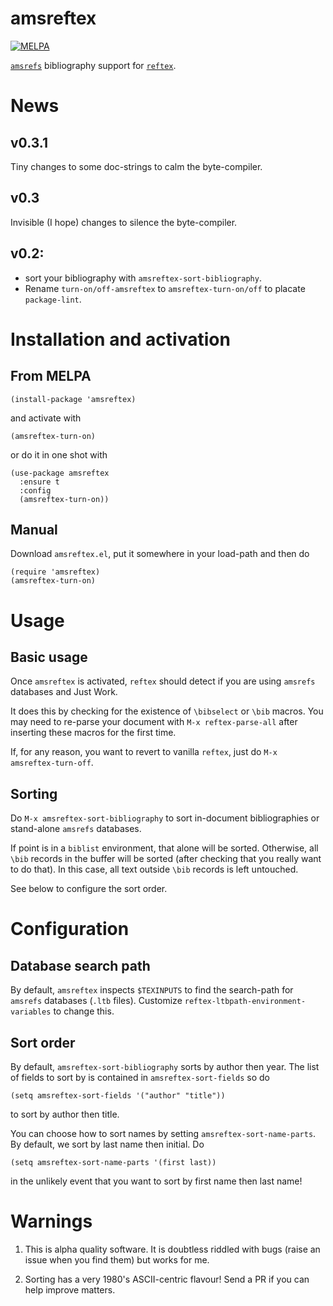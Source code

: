 # amsreftex
[![MELPA](https://melpa.org/packages/amsreftex-badge.svg)](https://melpa.org/#/amsreftex)

[`amsrefs`](http://www.ams.org/publications/authors/tex/amsrefs)
bibliography support for
[`reftex`](https://www.gnu.org/software/auctex/reftex.html).

# News

## v0.3.1

Tiny changes to some doc-strings to calm the byte-compiler.

## v0.3

Invisible (I hope) changes to silence the byte-compiler.

## v0.2: 

* sort your bibliography with `amsreftex-sort-bibliography`.
* Rename `turn-on/off-amsreftex` to `amsreftex-turn-on/off`
  to placate `package-lint`.

# Installation and activation

## From MELPA
```elisp
(install-package 'amsreftex)
```
and activate with
```elisp
(amsreftex-turn-on)
```
or do it in one shot with
```elisp
(use-package amsreftex
  :ensure t
  :config
  (amsreftex-turn-on))
```
## Manual
Download `amsreftex.el`, put it somewhere in your load-path
and then do
```elisp
(require 'amsreftex)
(amsreftex-turn-on)
```
# Usage

## Basic usage
Once `amsreftex` is activated, `reftex` should detect if you are using `amsrefs`
databases and Just Work.

It does this by checking for the existence of `\bibselect` or
`\bib` macros.  You may need to re-parse your document with
`M-x reftex-parse-all` after inserting these macros for the
first time.

If, for any reason, you want to revert to vanilla `reftex`,
just do `M-x amsreftex-turn-off`.

## Sorting

Do `M-x amsreftex-sort-bibliography` to sort in-document
bibliographies or stand-alone `amsrefs` databases.

If point is in a `biblist` environment, that alone will be
sorted.  Otherwise, all `\bib` records in the buffer will be
sorted (after checking that you really want to do that).  In
this case, all text outside `\bib` records is left
untouched.

See below to configure the sort order.

# Configuration

## Database search path
By default, `amsreftex` inspects `$TEXINPUTS` to find the
search-path for `amsrefs` databases (`.ltb` files).
Customize `reftex-ltbpath-environment-variables` to change
this.

## Sort order
By default, `amsreftex-sort-bibliography` sorts by author
then year.  The list of fields to sort by is contained in
`amsreftex-sort-fields` so do
```elisp
(setq amsreftex-sort-fields '("author" "title"))
```
to sort by author then title.

You can choose how to sort names by setting
`amsreftex-sort-name-parts`.  By default, we sort by last
name then initial.  Do
```elisp
(setq amsreftex-sort-name-parts '(first last))
```
in the unlikely event that you want to sort by first name
then last name!

# Warnings

1. This is alpha quality software.  It is doubtless riddled
with bugs (raise an issue when you find them) but works for
me.

2. Sorting has a very 1980's ASCII-centric flavour!  Send a
   PR if you can help improve matters.
